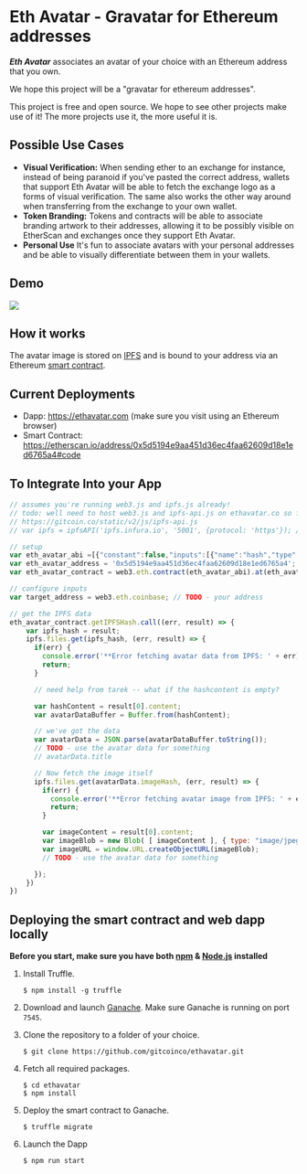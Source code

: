 # Eth Avatar - Gravatar for Ethereum addresses

***Eth Avatar*** associates an avatar of your choice with an Ethereum address that you own.

We hope this project will be a "gravatar for ethereum addresses".

This project is free and open source.  We hope to see other projects make use of it!  The more projects use it, the more useful it is.  

## Possible Use Cases
* **Visual Verification:** When sending ether to an exchange for instance, instead of being paranoid if you've pasted the correct address, wallets that support Eth Avatar will be able to fetch the exchange logo as a forms of visual verification. The same also works the other way around when transferring from the exchange to your own wallet.
* **Token Branding:** Tokens and contracts will be able to associate branding artwork to their addresses, allowing it to be possibly visible on EtherScan and exchanges once they support Eth Avatar.
* **Personal Use** It's fun to associate avatars with your personal addresses and be able to visually differentiate between them in your wallets.

## Demo

<a href="https://ethavatar.com"><img src='demo/demo.gif'></a>

## How it works

The avatar image is stored on [IPFS](https://ipfs.io) and is bound to your address via an Ethereum [smart contract](https://etherscan.io/address/0x4FbF2f1613Cc86314b22AE10Ae95D19cF2990824#code).

## Current Deployments
* Dapp: https://ethavatar.com (make sure you visit using an Ethereum browser)
* Smart Contract: https://etherscan.io/address/0x5d5194e9aa451d36ec4faa62609d18e1ed6765a4#code

## To Integrate Into your App

```js
// assumes you're running web3.js and ipfs.js already!  
// todo: well need to host web3.js and ipfs-api.js on ethavatar.co so folks can pull down from there
// https://gitcoin.co/static/v2/js/ipfs-api.js
// var ipfs = ipfsAPI('ipfs.infura.io', '5001', {protocol: 'https'}); // connect to the unfura IPFS node

// setup
var eth_avatar_abi =[{"constant":false,"inputs":[{"name":"hash","type":"string"}],"name":"setIPFSHash","outputs":[],"payable":false,"stateMutability":"nonpayable","type":"function"},{"constant":true,"inputs":[{"name":"hashAddress","type":"address"}],"name":"getIPFSHash","outputs":[{"name":"","type":"string"}],"payable":false,"stateMutability":"view","type":"function"},{"anonymous":false,"inputs":[{"indexed":true,"name":"hashAddress","type":"address"},{"indexed":false,"name":"hash","type":"string"}],"name":"DidSetIPFSHash","type":"event"}];
var eth_avatar_address = '0x5d5194e9aa451d36ec4faa62609d18e1ed6765a4'; //mainnet
var eth_avatar_contract = web3.eth.contract(eth_avatar_abi).at(eth_avatar_address);

// configure inputs
var target_address = web3.eth.coinbase; // TODO - your address

// get the IPFS data
eth_avatar_contract.getIPFSHash.call((err, result) => {
    var ipfs_hash = result;
    ipfs.files.get(ipfs_hash, (err, result) => {
      if(err) {
        console.error('**Error fetching avatar data from IPFS: ' + err);
        return;
      }

      // need help from tarek -- what if the hashcontent is empty?

      var hashContent = result[0].content;
      var avatarDataBuffer = Buffer.from(hashContent);

      // we've got the data
      var avatarData = JSON.parse(avatarDataBuffer.toString());
      // TODO - use the avatar data for something
      // avatarData.title

      // Now fetch the image itself
      ipfs.files.get(avatarData.imageHash, (err, result) => {
        if(err) {
          console.error('**Error fetching avatar image from IPFS: ' + err);
          return;
        }

        var imageContent = result[0].content;
        var imageBlob = new Blob( [ imageContent ], { type: "image/jpeg" } );
        var imageURL = window.URL.createObjectURL(imageBlob);
        // TODO - use the avatar data for something

      });
    })
})
```

## Deploying the smart contract and web dapp locally

**Before you start, make sure you have both [npm](https://www.npmjs.com/) & [Node.js](https://nodejs.org) installed**

1. Install Truffle.

    `$ npm install -g truffle`

2. Download and launch [Ganache](http://truffleframework.com/ganache/). Make sure Ganache is running on port `7545`.

3. Clone the repository to a folder of your choice.

    `$ git clone https://github.com/gitcoinco/ethavatar.git`

4. Fetch all required packages.

    ```
    $ cd ethavatar
    $ npm install
    ```

5. Deploy the smart contract to Ganache.

    `$ truffle migrate`

6. Launch the Dapp

    `$ npm run start`


<!-- Google Analytics -->
<img src='https://ga-beacon.appspot.com/UA-102304388-1/gitcoinco/ethavatar' style='width:1px; height:1px;' >
